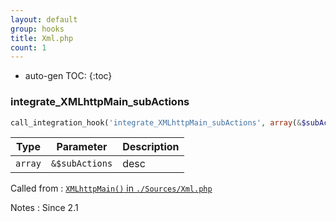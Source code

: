 ```yaml
---
layout: default
group: hooks
title: Xml.php
count: 1
---
```

* auto-gen TOC:
{:toc}
### integrate_XMLhttpMain_subActions

```php
call_integration_hook('integrate_XMLhttpMain_subActions', array(&$subActions))
```

Type|Parameter|Description
---|---|---
`array`|`&$subActions`|desc

Called from
: [`XMLhttpMain()` in `./Sources/Xml.php`](../docs/xml.html#xmlhttpmain)

Notes
: Since 2.1

